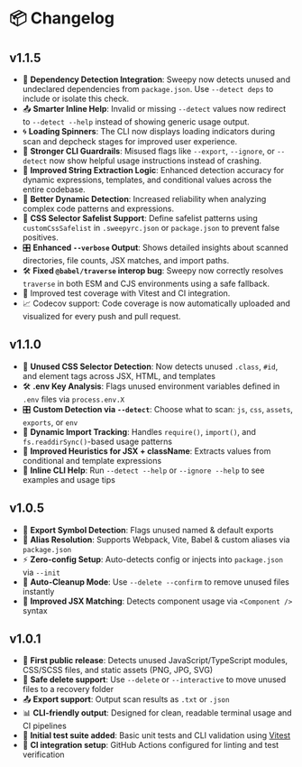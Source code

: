 # 📦 Changelog

## v1.1.5

- 🧩 **Dependency Detection Integration**: Sweepy now detects unused and undeclared dependencies from `package.json`. Use `--detect deps` to include or isolate this check.
- 📤 **Smarter Inline Help**: Invalid or missing `--detect` values now redirect to `--detect --help` instead of showing generic usage output.
- 🌀 **Loading Spinners**: The CLI now displays loading indicators during scan and depcheck stages for improved user experience.
- 🔧 **Stronger CLI Guardrails**: Misused flags like `--export`, `--ignore`, or `--detect` now show helpful usage instructions instead of crashing.
- 🧠 **Improved String Extraction Logic**: Enhanced detection accuracy for dynamic expressions, templates, and conditional values across the entire codebase.
- 🚀 **Better Dynamic Detection**: Increased reliability when analyzing complex code patterns and expressions.
- 🎨 **CSS Selector Safelist Support**: Define safelist patterns using `customCssSafelist` in `.sweepyrc.json` or `package.json` to prevent false positives.
- 🎛️ **Enhanced `--verbose` Output**: Shows detailed insights about scanned directories, file counts, JSX matches, and import paths.
- 🛠 **Fixed `@babel/traverse` interop bug**: Sweepy now correctly resolves `traverse` in both ESM and CJS environments using a safe fallback.
- 🧪 Improved test coverage with Vitest and CI integration.  
- 📈 Codecov support: Code coverage is now automatically uploaded and visualized for every push and pull request.

## v1.1.0

- 🎯 **Unused CSS Selector Detection**: Now detects unused `.class`, `#id`, and element tags across JSX, HTML, and templates
- 🛠️ **.env Key Analysis**: Flags unused environment variables defined in `.env` files via `process.env.X`
- 🎛️ **Custom Detection via `--detect`**: Choose what to scan: `js`, `css`, `assets`, `exports`, or `env`
- 🧪 **Dynamic Import Tracking**: Handles `require()`, `import()`, and `fs.readdirSync()`-based usage patterns
- 🧠 **Improved Heuristics for JSX + className**: Extracts values from conditional and template expressions
- 💬 **Inline CLI Help**: Run `--detect --help` or `--ignore --help` to see examples and usage tips

## v1.0.5

- 🧠 **Export Symbol Detection**: Flags unused named & default exports
- 🧩 **Alias Resolution**: Supports Webpack, Vite, Babel & custom aliases via `package.json`
- ⚡ **Zero-config Setup**: Auto-detects config or injects into `package.json` via `--init`
- 🧼 **Auto-Cleanup Mode**: Use `--delete --confirm` to remove unused files instantly
- 🧪 **Improved JSX Matching**: Detects component usage via `<Component />` syntax

## v1.0.1

- 🚀 **First public release**: Detects unused JavaScript/TypeScript modules, CSS/SCSS files, and static assets (PNG, JPG, SVG)
- 🧼 **Safe delete support**: Use `--delete` or `--interactive` to move unused files to a recovery folder
- 📤 **Export support**: Output scan results as `.txt` or `.json`
- 📊 **CLI-friendly output**: Designed for clean, readable terminal usage and CI pipelines
- 🧪 **Initial test suite added**: Basic unit tests and CLI validation using [Vitest](https://vitest.dev)
- 🤖 **CI integration setup**: GitHub Actions configured for linting and test verification